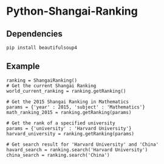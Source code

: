 # Python-Shangai-Ranking

Dependencies
------------

    pip install beautifulsoup4

Example
-------

    ranking = ShangaiRanking()
    # Get the current Shangai Ranking
    world_current_ranking = ranking.getRanking()

    # Get the 2015 Shangai Ranking in Mathematics
    params = {'year' : 2015, 'subject' : 'Mathematics'}
    math_ranking_2015 = ranking.getRanking(params)

    # Get the rank of a specified university
    params = {'university' : 'Harvard University'}
    harvard_university = ranking.getRanking(params)

    # Get search result for 'Harvard University' and 'China'
    havard_search = ranking.search('Harvard University')
    china_search = ranking.search('China')
